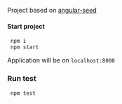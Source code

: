 Project based on [angular-seed](https://github.com/angular/angular-seed)

#### Start project

```
 npm i
 npm start
```

Application will be on `localhost:8000`

### Run test

```
 npm test
```
